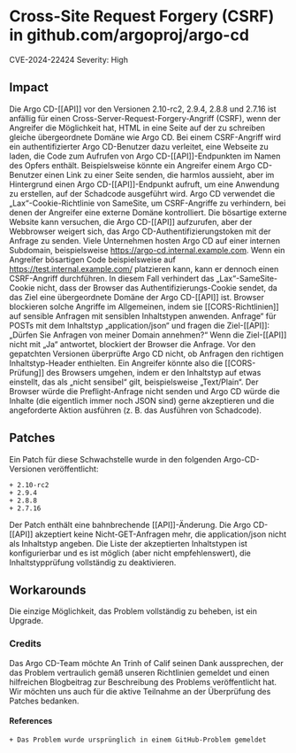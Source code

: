 # Cross-Site Request Forgery (CSRF) in github.com/argoproj/argo-cd

CVE-2024-22424
Severity: High

## Impact

Die Argo CD-[[API]] vor den Versionen 2.10-rc2, 2.9.4, 2.8.8 und 2.7.16 ist anfällig für einen Cross-Server-Request-Forgery-Angriff (CSRF), 
wenn der Angreifer die Möglichkeit hat, HTML in eine Seite auf der zu schreiben gleiche übergeordnete Domäne wie Argo CD.
Bei einem CSRF-Angriff wird ein authentifizierter Argo CD-Benutzer dazu verleitet, eine Webseite zu laden, die Code zum Aufrufen von Argo CD-[[API]]-Endpunkten im Namen des Opfers enthält. 
Beispielsweise könnte ein Angreifer einem Argo CD-Benutzer einen Link zu einer Seite senden, die harmlos aussieht, 
aber im Hintergrund einen Argo CD-[[API]]-Endpunkt aufruft, um eine Anwendung zu erstellen, auf der Schadcode ausgeführt wird.
Argo CD verwendet die „Lax“-Cookie-Richtlinie von SameSite, um CSRF-Angriffe zu verhindern, bei denen der Angreifer eine externe Domäne kontrolliert. 
Die bösartige externe Website kann versuchen, die Argo CD-[[API]] aufzurufen, aber der Webbrowser weigert sich, das Argo CD-Authentifizierungstoken mit der Anfrage zu senden.
Viele Unternehmen hosten Argo CD auf einer internen Subdomain, beispielsweise https://argo-cd.internal.example.com. 
Wenn ein Angreifer bösartigen Code beispielsweise auf https://test.internal.example.com/ platzieren kann, kann er dennoch einen CSRF-Angriff durchführen. 
In diesem Fall verhindert das „Lax“-SameSite-Cookie nicht, dass der Browser das Authentifizierungs-Cookie sendet, da das Ziel eine übergeordnete Domäne der Argo CD-[[API]] ist.
Browser blockieren solche Angriffe im Allgemeinen, indem sie [[CORS-Richtlinien]] auf sensible Anfragen mit sensiblen Inhaltstypen anwenden. 
Anfrage“ für POSTs mit dem Inhaltstyp „application/json“ und fragen die Ziel-[[API]]: „Dürfen Sie Anfragen von meiner Domain annehmen?“ 
Wenn die Ziel-[[API]] nicht mit „Ja“ antwortet, blockiert der Browser die Anfrage.
Vor den gepatchten Versionen überprüfte Argo CD nicht, ob Anfragen den richtigen Inhaltstyp-Header enthielten. 
Ein Angreifer könnte also die [[CORS-Prüfung]] des Browsers umgehen, indem er den Inhaltstyp auf etwas einstellt, das als „nicht sensibel“ gilt, beispielsweise „Text/Plain“. 
Der Browser würde die Preflight-Anfrage nicht senden und Argo CD würde die Inhalte (die eigentlich immer noch JSON sind) gerne akzeptieren und die angeforderte Aktion ausführen (z. B. das Ausführen von Schadcode).

## Patches

Ein Patch für diese Schwachstelle wurde in den folgenden Argo-CD-Versionen veröffentlicht:
 
	+ 2.10-rc2
	+ 2.9.4
	+ 2.8.8
	+ 2.7.16

Der Patch enthält eine bahnbrechende [[API]]-Änderung. Die Argo CD-[[API]] akzeptiert keine Nicht-GET-Anfragen mehr, die application/json nicht als Inhaltstyp angeben. 
Die Liste der akzeptierten Inhaltstypen ist konfigurierbar und es ist möglich (aber nicht empfehlenswert), die Inhaltstypprüfung vollständig zu deaktivieren.

## Workarounds

Die einzige Möglichkeit, das Problem vollständig zu beheben, ist ein Upgrade.

### Credits

Das Argo CD-Team möchte An Trinh of Calif seinen Dank aussprechen, der das Problem vertraulich gemäß unseren Richtlinien gemeldet und einen hilfreichen Blogbeitrag zur Beschreibung des Problems veröffentlicht hat. 
Wir möchten uns auch für die aktive Teilnahme an der Überprüfung des Patches bedanken.

#### References

	+ Das Problem wurde ursprünglich in einem GitHub-Problem gemeldet